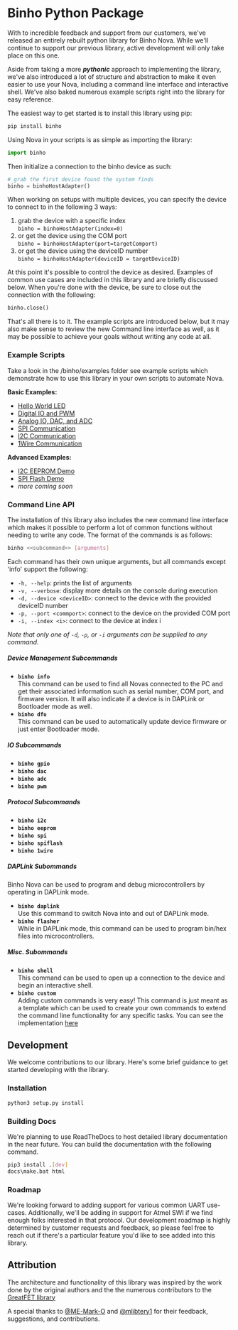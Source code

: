 # Binho Python Package

With to incredible feedback and support from our customers, we've released an entirely 
rebuilt python library for Binho Nova. While we'll continue to support our previous library,
active development will only take place on this one.

Aside from taking a more ***pythonic*** approach to implementing the library, we've also introduced
a lot of structure and abstraction to make it even easier to use your Nova, including a 
command line interface and interactive shell. We've also baked numerous example scripts right 
into the library for easy reference.

The easiest way to get started is to install this library using pip:
```bash
pip install binho
```
Using Nova in your scripts is as simple as importing the library:
```python
import binho
```

Then initialize a connection to the binho device as such:
```python
# grab the first device found the system finds
binho = binhoHostAdapter()
```

When working on setups with multiple devices, you can specify the device to connect to in 
the following 3 ways:

1)  grab the device with a specific index  
        ```
        binho = binhoHostAdapter(index=0)
        ```
2) or get the device using the COM port  
        ```
        binho = binhoHostAdapter(port=targetComport)
        ```
3) or get the device using the deviceID number  
        ```
        binho = binhoHostAdapter(deviceID = targetDeviceID)
        ```

At this point it's possible to control the device as desired. Examples of common use cases 
are included in this library and are briefly discussed below. When you're done with the device, 
be sure to close out the connection with the following:
```python
binho.close()
```
That's all there is to it. The example scripts are introduced below, but it may also make sense
to review the new Command line interface as well, as it may be possible to achieve your goals 
without writing any code at all.

### Example Scripts
Take a look in the /binho/examples folder see example scripts which demonstrate how to use
this library in your own scripts to automate Nova.

__Basic Examples:__
- [Hello World LED](binho/examples/00_hello_world_led.py)
- [Digital IO and PWM](binho/examples/01_digitalio_and_pwm.py)
- [Analog IO, DAC, and ADC](binho/examples/02_analogio_dac_and_adc.py)
- [SPI Communication](binho/examples/03_spi_communication.py)
- [I2C Communication](binho/examples/04_i2c_communication.py)
- [1Wire Communication](binho/examples/05_1wire_communication.py)

__Advanced Examples:__
- [I2C EEPROM Demo](binho/examples/10_i2c_eeprom_demo.py)
- [SPI Flash Demo](binho/examples/20_spi_flash_demo.py)
- *more coming soon*

### Command Line API

The installation of this library also includes the new command line interface which makes it 
possible to perform a lot of common functions without needing to write any code. The format of 
the commands is as follows:
```bash
binho <<subcommand>> [arguments]
```

Each command has their own unique arguments, but all commands except 'info' support the following:
- `-h, --help`: prints the list of arguments
- `-v, --verbose`: display more details on the console during execution
- `-d, --device <deviceID>`: connect to the device with the provided deviceID number
- `-p, --port <commport>`: connect to the device on the provided COM port
- `-i, --index <i>`: connect to the device at index i

*Note that only one of `-d`, `-p`, or `-i` arguments can be supplied to any command.*


##### Device Management Subcommands
- __`binho info`__  
This command can be used to find all Novas connected to the PC and get their associated information
such as serial number, COM port, and firmware version. It will also indicate if a device is in
DAPLink or Bootloader mode as well.
- __`binho dfu`__  
This command can be used to automatically update device firmware or just enter Bootloader mode.

##### IO Subcommands
- __`binho gpio`__  
- __`binho dac`__  
- __`binho adc`__  
- __`binho pwm`__  

##### Protocol Subcommands
- __`binho i2c`__  
- __`binho eeprom`__  
- __`binho spi`__  
- __`binho spiflash`__  
- __`binho 1wire`__  

##### DAPLink Subommands
Binho Nova can be used to program and debug microcontrollers by operating in DAPLink mode.
- __`binho daplink`__  
Use this command to switch Nova into and out of DAPLink mode.
- __`binho flasher`__  
While in DAPLink mode, this command can be used to program bin/hex files into microcontrollers.

##### Misc. Subommands
- __`binho shell`__  
This command can be used to open up a connection to the device and begin an interactive shell.  
- __`binho custom`__  
Adding custom commands is very easy! This command is just meant as a template which can be used to create your own commands to 
extend the command line functionality for any specific tasks. You can see the implementation [here](binho/commands/binho_custom.py)

## Development
We welcome contributions to our library. Here's some brief guidance 
to get started developing with the library. 

### Installation
```bash
python3 setup.py install
```

### Building Docs
We're planning to use ReadTheDocs to host detailed library documentation
in the near future. You can build the documentation with the following command.
```bash
pip3 install .[dev]
docs\make.bat html
```
### Roadmap
We're looking forward to adding support for various common UART use-cases. Additionally, we'll
be adding in support for Atmel SWI if we find enough folks interested in that protocol. Our
development roadmap is highly determined by customer requests and feedback, so please feel
free to reach out if there's a particular feature you'd like to see added into this library.

## Attribution
The architecture and functionality of this library was inspired by the work done by the original
authors and the the numerous contributors to the [GreatFET library](https://github.com/greatscottgadgets/greatfet)

A special thanks to [@ME-Mark-O](https://github.com/ME-Mark-O) and [@mlibtery1](https://github.com/mliberty1) for
their feedback, suggestions, and contributions.